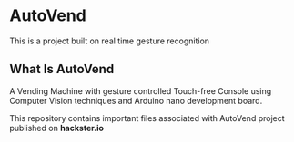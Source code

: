 # AutoVend

This is a project built on real time gesture recognition

## What Is AutoVend

A Vending Machine with gesture controlled Touch-free Console using Computer Vision techniques and Arduino nano development board.

This repository contains important files associated with AutoVend project published on **hackster.io**

